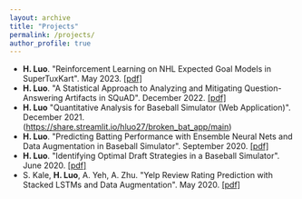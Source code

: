 ```yaml
---
layout: archive
title: "Projects"
permalink: /projects/
author_profile: true
---
```


- **H. Luo**. "Reinforcement Learning on NHL Expected Goal Models in SuperTuxKart". May 2023. [[pdf]](../assets/files/supertuxkart_deep_learning.pdf)
- **H. Luo**. "A Statistical Approach to Analyzing and Mitigating Question-Answering Artifacts in SQuAD". December 2022. [[pdf]](../assets/files/qa_artifacts_nlp.pdf)
- **H. Luo** "Quantitative Analysis for Baseball Simulator (Web Application)". December 2021. (https://share.streamlit.io/hluo27/broken_bat_app/main)
- **H. Luo**. "Predicting Batting Performance with Ensemble Neural Nets and Data Augmentation in Baseball Simulator". September 2020. [[pdf]](../assets/files/Brokenbat_Player_Modelling.pdf)
- **H. Luo**. "Identifying Optimal Draft Strategies in a Baseball Simulator". June 2020. [[pdf]](../assets/files/BrokenBat_Draft_Report.pdf)
- S. Kale, **H. Luo**, A. Yeh, A. Zhu. "Yelp Review Rating Prediction with Stacked LSTMs and Data Augmentation". May 2020. [[pdf]](../assets/files/yelp.pdf)